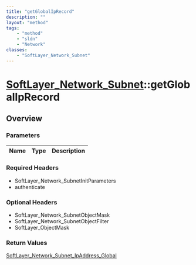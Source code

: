```yaml
---
title: "getGlobalIpRecord"
description: ""
layout: "method"
tags:
    - "method"
    - "sldn"
    - "Network"
classes:
    - "SoftLayer_Network_Subnet"
---
```

# [SoftLayer_Network_Subnet](/reference/services/SoftLayer_Network_Subnet)::getGlobalIpRecord




## Overview 


### Parameters 
|Name | Type | Description |
| --- | --- | --- |


### Required Headers
* SoftLayer_Network_SubnetInitParameters
* authenticate

### Optional Headers
* SoftLayer_Network_SubnetObjectMask
* SoftLayer_Network_SubnetObjectFilter
* SoftLayer_ObjectMask

### Return Values
<a href='/reference/datatypes/SoftLayer_Network_Subnet_IpAddress_Global'>SoftLayer_Network_Subnet_IpAddress_Global </a>

